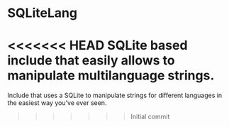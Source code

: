 SQLiteLang
==========

<<<<<<< HEAD
SQLite based include that easily allows to manipulate multilanguage strings.
=======
Include that uses a SQLite to manipulate strings for different languages in the easiest way you've ever seen.
>>>>>>> Initial commit
